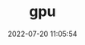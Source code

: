 ---
pageComponent:
  name: Catalogue
  data:
    key: 03.gpu
title: gpu
date: 2022-07-20 11:05:54
permalink: /gpu/
sidebar: false
article: false
comment: false
editLink: false
---